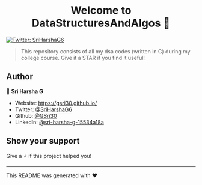 <h1 align="center">Welcome to DataStructuresAndAlgos 👋</h1>
<p>
  <a href="https://twitter.com/SriHarshaG6" target="_blank">
    <img alt="Twitter: SriHarshaG6" src="https://img.shields.io/twitter/follow/SriHarshaG6.svg?style=social" />
  </a>
</p>

> This repository consists of all my dsa codes (written in C) during my college course.
> Give it a STAR if you find it useful!



## Author

👤 **Sri Harsha G**

* Website: https://gsri30.github.io/
* Twitter: [@SriHarshaG6](https://twitter.com/SriHarshaG6)
* Github: [@GSri30](https://github.com/GSri30)
* LinkedIn: [@sri-harsha-g-15534a18a](https://linkedin.com/in/sri-harsha-g-15534a18a)

## Show your support

Give a ⭐️ if this project helped you!

***
This README was generated with ❤️ 
